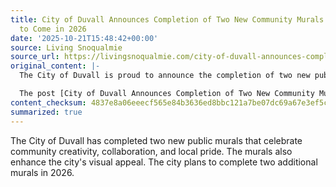 ```yaml
---
title: City of Duvall Announces Completion of Two New Community Murals with Two More
  to Come in 2026
date: '2025-10-21T15:48:42+00:00'
source: Living Snoqualmie
source_url: https://livingsnoqualmie.com/city-of-duvall-announces-completion-of-two-new-community-murals-with-two-more-to-come-in-2026/?utm_source=rss&utm_medium=rss&utm_campaign=city-of-duvall-announces-completion-of-two-new-community-murals-with-two-more-to-come-in-2026
original_content: |-
  The City of Duvall is proud to announce the completion of two new public murals that not only celebrate our community’s creativity, collaboration, and local pride, but also significantly enhance […]

  The post [City of Duvall Announces Completion of Two New Community Murals with Two More to Come in 2026](https://livingsnoqualmie.com/city-of-duvall-announces-completion-of-two-new-community-murals-with-two-more-to-come-in-2026/) appeared first on [Living Snoqualmie](https://livingsnoqualmie.com).
content_checksum: 4837e8a06eeecf565e84b3636ed8bbc121a7be07dc69a67e3ef5cac335a45377
summarized: true
---
```


The City of Duvall has completed two new public murals that celebrate community creativity, collaboration, and local pride. The murals also enhance the city's visual appeal. The city plans to complete two additional murals in 2026.